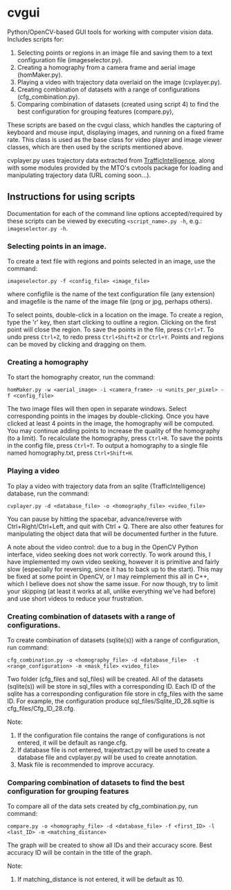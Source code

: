 # cvgui

Python/OpenCV-based GUI tools for working with computer vision data. Includes scripts for:
  1. Selecting points or regions in an image file and saving them to a text configuration file (imageselector.py).
  2. Creating a homography from a camera frame and aerial image (homMaker.py).
  3. Playing a video with trajectory data overlaid on the image (cvplayer.py).
  4. Creating combination of datasets with a range of configurations (cfg_combination.py).
  5. Comparing combination of datasets (created using script 4) to find the best configuration for grouping features (compare.py),

These scripts are based on the cvgui class, which handles the capturing of keyboard and mouse input, displaying images, and running on a fixed frame rate. This class is used as the base class for video player and image viewer classes, which are then used by the scripts mentioned above.

cvplayer.py uses trajectory data extracted from [TrafficIntelligence](https://bitbucket.org/Nicolas/trafficintelligence/wiki/Home), along with some modules provided by the MTO's cvtools package for loading and manipulating trajectory data (URL coming soon...).


## Instructions for using scripts
Documentation for each of the command line options accepted/required by these scripts can be viewed by executing ```<script_name>.py -h```, e.g.: ```imageselector.py -h```.

### Selecting points in an image.
To create a text file with regions and points selected in an image, use the command:
```
imageselector.py -f <config_file> <image_file>
```
where configfile is the name of the text configuration file (any extension) and imagefile is the name of the image file (png or jpg, perhaps others).

To select points, double-click in a location on the image. To create a region, type the 'r' key, then start clicking to outline a region. Clicking on the first point will close the region. To save the points in the file, press ```Ctrl+T```. To undo press ```Ctrl+Z```, to redo press ```Ctrl+Shift+Z``` or ```Ctrl+Y```. Points and regions can be moved by clicking and dragging on them.

### Creating a homography
To start the homography creator, run the command:
```
homMaker.py -w <aerial_image> -i <camera_frame> -u <units_per_pixel> -f <config_file>
```

The two image files will then open in separate windows. Select corresponding points in the images by double-clicking. Once you have clicked at least 4 points in the image, the homography will be computed. You may continue adding points to increase the quality of the homography (to a limit). To recalculate the homography, press ```Ctrl+R```. To save the
points in the config file, press ```Ctrl+T```. To output a homography to a single file named homography.txt, press ```Ctrl+Shift+H```.


### Playing a video
To play a video with trajectory data from an sqlite (TrafficIntelligence) database, run the command:
```
cvplayer.py -d <database_file> -o <homography_file> <video_file>
```
You can pause by hitting the spacebar, advance/reverse with Ctrl+Right/Ctrl+Left, and quit with Ctrl + Q. There are also other features for manipulating the object data that will be documented further in the future.

A note about the video control: due to a bug in the OpenCV Python interface, video seeking does not work correctly. To work around this, I have implemented my own video seeking, however it is primitive and fairly slow (especially for reversing, since it has to back up to the start). This may be fixed at some point in OpenCV, or I may reimplement this all in C++, which I believe does not show the same issue. For now though, try to limit your skipping (at least it works at all, unlike everything we've had before) and use short videos to reduce your frustration.

### Creating combination of datasets with a range of configurations.
To create combination of datasets (sqlite(s)) with a range of configuration, run command:
```
cfg_combination.py -o <homography_file> -d <database_file>  -t <range_configuration> -m <mask_file> <video_file>
```
Two folder (cfg_files and sql_files) will be created. All of the datasets (sqlite(s)) will be store in sql_files with a corresponding ID. Each ID of the sqlite has a corresponding configuration file store in cfg_files with the same ID. For example, the configuration produce sql_files/Sqlite_ID_28.sqltie is cfg_files/Cfg_ID_28.cfg.

Note:
  1. If the configuration file contains the range of configurations is not entered, it will be default as range.cfg.
  2. If database file is not entered, trajextract.py will be used to create a database file and cvplayer.py will be used to create annotation.  
  3. Mask file is recommended to improve accuracy.

### Comparing combination of datasets to find the best configuration for grouping features
To compare all of the data sets created by cfg_combination.py, run command:
```
compare.py -o <homography_file> -d <database_file> -f <first_ID> -l <last_ID> -m <matching_distance>
```
The graph will be created to show all IDs and their accuracy score. Best accuracy ID will be contain in the title of the graph.

Note:
  1. If matching_distance is not entered, it will be default as 10.
